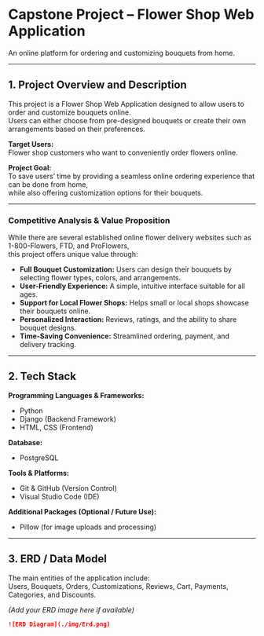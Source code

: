 # Capstone Project – Flower Shop Web Application

An online platform for ordering and customizing bouquets from home.

---

## 1. Project Overview and Description

This project is a Flower Shop Web Application designed to allow users to order and customize bouquets online.  
Users can either choose from pre-designed bouquets or create their own arrangements based on their preferences.

**Target Users:**  
Flower shop customers who want to conveniently order flowers online.

**Project Goal:**  
To save users’ time by providing a seamless online ordering experience that can be done from home,  
while also offering customization options for their bouquets.

---

### Competitive Analysis & Value Proposition

While there are several established online flower delivery websites such as 1-800-Flowers, FTD, and ProFlowers,  
this project offers unique value through:

- **Full Bouquet Customization:** Users can design their bouquets by selecting flower types, colors, and arrangements.
- **User-Friendly Experience:** A simple, intuitive interface suitable for all ages.
- **Support for Local Flower Shops:** Helps small or local shops showcase their bouquets online.
- **Personalized Interaction:** Reviews, ratings, and the ability to share bouquet designs.
- **Time-Saving Convenience:** Streamlined ordering, payment, and delivery tracking.

---

## 2. Tech Stack

**Programming Languages & Frameworks:**

- Python
- Django (Backend Framework)
- HTML, CSS (Frontend)

**Database:**

- PostgreSQL

**Tools & Platforms:**

- Git & GitHub (Version Control)
- Visual Studio Code (IDE)

**Additional Packages (Optional / Future Use):**

- Pillow (for image uploads and processing)

---

## 3. ERD / Data Model

The main entities of the application include:  
Users, Bouquets, Orders, Customizations, Reviews, Cart, Payments, Categories, and Discounts.

_(Add your ERD image here if available)_

```md
![ERD Diagram](./img/Erd.png)
```
